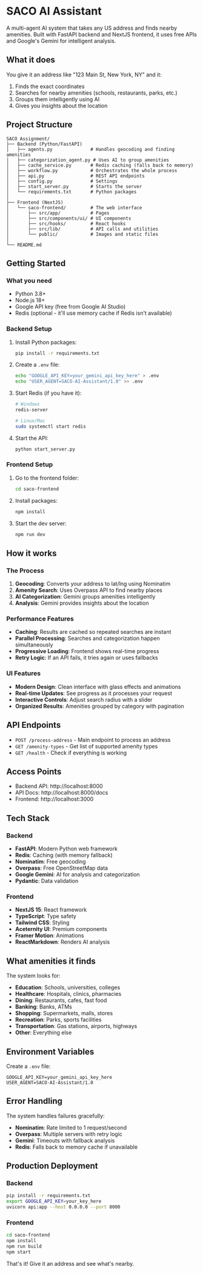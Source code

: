 # SACO AI Assistant

A multi-agent AI system that takes any US address and finds nearby amenities. Built with FastAPI backend and NextJS frontend, it uses free APIs and Google's Gemini for intelligent analysis.

## What it does

You give it an address like "123 Main St, New York, NY" and it:
1. Finds the exact coordinates
2. Searches for nearby amenities (schools, restaurants, parks, etc.)
3. Groups them intelligently using AI
4. Gives you insights about the location

## Project Structure

```
SACO Assignment/
├── Backend (Python/FastAPI)
│   ├── agents.py              # Handles geocoding and finding amenities
│   ├── categorization_agent.py # Uses AI to group amenities
│   ├── cache_service.py       # Redis caching (falls back to memory)
│   ├── workflow.py            # Orchestrates the whole process
│   ├── api.py                 # REST API endpoints
│   ├── config.py              # Settings
│   ├── start_server.py        # Starts the server
│   └── requirements.txt       # Python packages
│
├── Frontend (NextJS)
│   └── saco-frontend/         # The web interface
│       ├── src/app/           # Pages
│       ├── src/components/ui/ # UI components
│       ├── src/hooks/         # React hooks
│       ├── src/lib/           # API calls and utilities
│       └── public/            # Images and static files
│
└── README.md
```

## Getting Started

### What you need
- Python 3.8+ 
- Node.js 18+
- Google API key (free from Google AI Studio)
- Redis (optional - it'll use memory cache if Redis isn't available)

### Backend Setup
1. Install Python packages:
   ```bash
   pip install -r requirements.txt
   ```

2. Create a `.env` file:
   ```bash
   echo "GOOGLE_API_KEY=your_gemini_api_key_here" > .env
   echo "USER_AGENT=SACO-AI-Assistant/1.0" >> .env
   ```

3. Start Redis (if you have it):
   ```bash
   # Windows
   redis-server
   
   # Linux/Mac
   sudo systemctl start redis
   ```

4. Start the API:
   ```bash
   python start_server.py
   ```

### Frontend Setup
1. Go to the frontend folder:
   ```bash
   cd saco-frontend
   ```

2. Install packages:
   ```bash
   npm install
   ```

3. Start the dev server:
   ```bash
   npm run dev
   ```

## How it works

### The Process
1. **Geocoding**: Converts your address to lat/lng using Nominatim
2. **Amenity Search**: Uses Overpass API to find nearby places
3. **AI Categorization**: Gemini groups amenities intelligently
4. **Analysis**: Gemini provides insights about the location

### Performance Features
- **Caching**: Results are cached so repeated searches are instant
- **Parallel Processing**: Searches and categorization happen simultaneously
- **Progressive Loading**: Frontend shows real-time progress
- **Retry Logic**: If an API fails, it tries again or uses fallbacks

### UI Features
- **Modern Design**: Clean interface with glass effects and animations
- **Real-time Updates**: See progress as it processes your request
- **Interactive Controls**: Adjust search radius with a slider
- **Organized Results**: Amenities grouped by category with pagination

## API Endpoints

- `POST /process-address` - Main endpoint to process an address
- `GET /amenity-types` - Get list of supported amenity types
- `GET /health` - Check if everything is working

## Access Points

- Backend API: http://localhost:8000
- API Docs: http://localhost:8000/docs
- Frontend: http://localhost:3000

## Tech Stack

### Backend
- **FastAPI**: Modern Python web framework
- **Redis**: Caching (with memory fallback)
- **Nominatim**: Free geocoding
- **Overpass**: Free OpenStreetMap data
- **Google Gemini**: AI for analysis and categorization
- **Pydantic**: Data validation

### Frontend
- **NextJS 15**: React framework
- **TypeScript**: Type safety
- **Tailwind CSS**: Styling
- **Aceternity UI**: Premium components
- **Framer Motion**: Animations
- **ReactMarkdown**: Renders AI analysis

## What amenities it finds

The system looks for:
- **Education**: Schools, universities, colleges
- **Healthcare**: Hospitals, clinics, pharmacies
- **Dining**: Restaurants, cafes, fast food
- **Banking**: Banks, ATMs
- **Shopping**: Supermarkets, malls, stores
- **Recreation**: Parks, sports facilities
- **Transportation**: Gas stations, airports, highways
- **Other**: Everything else

## Environment Variables

Create a `.env` file:
```env
GOOGLE_API_KEY=your_gemini_api_key_here
USER_AGENT=SACO-AI-Assistant/1.0
```

## Error Handling

The system handles failures gracefully:
- **Nominatim**: Rate limited to 1 request/second
- **Overpass**: Multiple servers with retry logic
- **Gemini**: Timeouts with fallback analysis
- **Redis**: Falls back to memory cache if unavailable

## Production Deployment

### Backend
```bash
pip install -r requirements.txt
export GOOGLE_API_KEY=your_key_here
uvicorn api:app --host 0.0.0.0 --port 8000
```

### Frontend
```bash
cd saco-frontend
npm install
npm run build
npm start
```


That's it! Give it an address and see what's nearby.